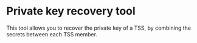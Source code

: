 Private key recovery tool
=========================
This tool allows you to recover the private key of a TSS, by combining the secrets between each TSS member.
